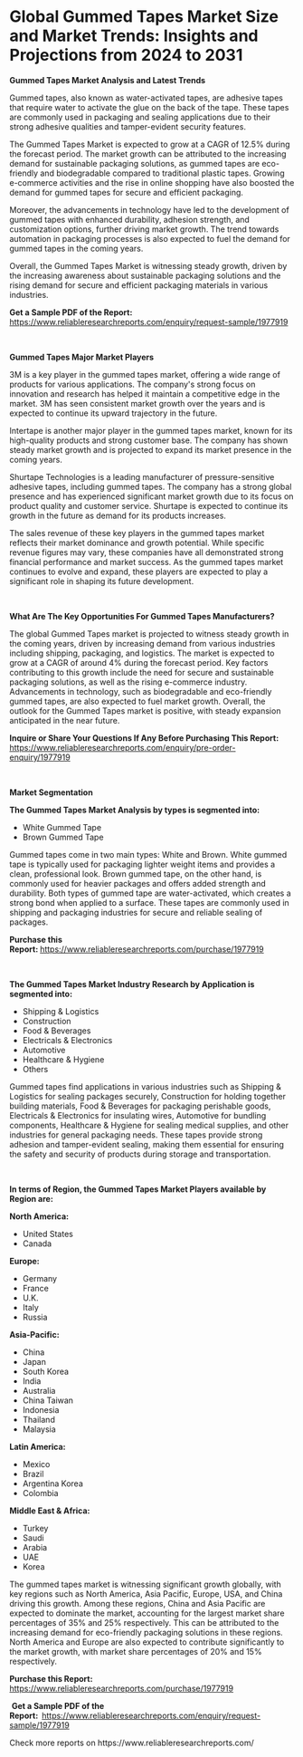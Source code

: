 <p><h1>Global Gummed Tapes Market Size and Market Trends: Insights and Projections from 2024 to 2031</h1></p><p><strong>Gummed Tapes Market Analysis and Latest Trends</strong></p>
<p><p>Gummed tapes, also known as water-activated tapes, are adhesive tapes that require water to activate the glue on the back of the tape. These tapes are commonly used in packaging and sealing applications due to their strong adhesive qualities and tamper-evident security features.</p><p>The Gummed Tapes Market is expected to grow at a CAGR of 12.5% during the forecast period. The market growth can be attributed to the increasing demand for sustainable packaging solutions, as gummed tapes are eco-friendly and biodegradable compared to traditional plastic tapes. Growing e-commerce activities and the rise in online shopping have also boosted the demand for gummed tapes for secure and efficient packaging.</p><p>Moreover, the advancements in technology have led to the development of gummed tapes with enhanced durability, adhesion strength, and customization options, further driving market growth. The trend towards automation in packaging processes is also expected to fuel the demand for gummed tapes in the coming years.</p><p>Overall, the Gummed Tapes Market is witnessing steady growth, driven by the increasing awareness about sustainable packaging solutions and the rising demand for secure and efficient packaging materials in various industries.</p></p>
<p><strong>Get a Sample PDF of the Report:&nbsp;</strong> <a href="https://www.reliableresearchreports.com/enquiry/request-sample/1977919">https://www.reliableresearchreports.com/enquiry/request-sample/1977919</a></p>
<p>&nbsp;</p>
<p><strong>Gummed Tapes Major Market Players</strong></p>
<p><p>3M is a key player in the gummed tapes market, offering a wide range of products for various applications. The company's strong focus on innovation and research has helped it maintain a competitive edge in the market. 3M has seen consistent market growth over the years and is expected to continue its upward trajectory in the future.</p><p>Intertape is another major player in the gummed tapes market, known for its high-quality products and strong customer base. The company has shown steady market growth and is projected to expand its market presence in the coming years.</p><p>Shurtape Technologies is a leading manufacturer of pressure-sensitive adhesive tapes, including gummed tapes. The company has a strong global presence and has experienced significant market growth due to its focus on product quality and customer service. Shurtape is expected to continue its growth in the future as demand for its products increases.</p><p>The sales revenue of these key players in the gummed tapes market reflects their market dominance and growth potential. While specific revenue figures may vary, these companies have all demonstrated strong financial performance and market success. As the gummed tapes market continues to evolve and expand, these players are expected to play a significant role in shaping its future development.</p></p>
<p>&nbsp;</p>
<p><strong>What Are The Key Opportunities For Gummed Tapes Manufacturers?</strong></p>
<p><p>The global Gummed Tapes market is projected to witness steady growth in the coming years, driven by increasing demand from various industries including shipping, packaging, and logistics. The market is expected to grow at a CAGR of around 4% during the forecast period. Key factors contributing to this growth include the need for secure and sustainable packaging solutions, as well as the rising e-commerce industry. Advancements in technology, such as biodegradable and eco-friendly gummed tapes, are also expected to fuel market growth. Overall, the outlook for the Gummed Tapes market is positive, with steady expansion anticipated in the near future.</p></p>
<p><strong>Inquire or Share Your Questions If Any Before Purchasing This Report:</strong> <a href="https://www.reliableresearchreports.com/enquiry/pre-order-enquiry/1977919">https://www.reliableresearchreports.com/enquiry/pre-order-enquiry/1977919</a></p>
<p>&nbsp;</p>
<p><strong>Market Segmentation</strong></p>
<p><strong>The Gummed Tapes Market Analysis by types is segmented into:</strong></p>
<p><ul><li>White Gummed Tape</li><li>Brown Gummed Tape</li></ul></p>
<p><p>Gummed tapes come in two main types: White and Brown. White gummed tape is typically used for packaging lighter weight items and provides a clean, professional look. Brown gummed tape, on the other hand, is commonly used for heavier packages and offers added strength and durability. Both types of gummed tape are water-activated, which creates a strong bond when applied to a surface. These tapes are commonly used in shipping and packaging industries for secure and reliable sealing of packages.</p></p>
<p><strong>Purchase this Report:&nbsp;</strong><a href="https://www.reliableresearchreports.com/purchase/1977919">https://www.reliableresearchreports.com/purchase/1977919</a></p>
<p>&nbsp;</p>
<p><strong>The Gummed Tapes Market Industry Research by Application is segmented into:</strong></p>
<p><ul><li>Shipping & Logistics</li><li>Construction</li><li>Food & Beverages</li><li>Electricals & Electronics</li><li>Automotive</li><li>Healthcare & Hygiene</li><li>Others</li></ul></p>
<p><p>Gummed tapes find applications in various industries such as Shipping & Logistics for sealing packages securely, Construction for holding together building materials, Food & Beverages for packaging perishable goods, Electricals & Electronics for insulating wires, Automotive for bundling components, Healthcare & Hygiene for sealing medical supplies, and other industries for general packaging needs. These tapes provide strong adhesion and tamper-evident sealing, making them essential for ensuring the safety and security of products during storage and transportation.</p></p>
<p>&nbsp;</p>
<p><strong>In terms of Region, the Gummed Tapes Market Players available by Region are:</strong></p>
<p>
    <p> <strong> North America: </strong>
        <ul>
            <li>United States</li>
            <li>Canada</li>
        </ul>
        </p> 
    <p> <strong> Europe: </strong>
        <ul>
            <li>Germany</li>
            <li>France</li>
            <li>U.K.</li>
            <li>Italy</li>
            <li>Russia</li>
        </ul>
        </p> 
    <p> <strong> Asia-Pacific: </strong>
        <ul>
            <li>China</li>
            <li>Japan</li>
            <li>South Korea</li>
            <li>India</li>
            <li>Australia</li>
            <li>China Taiwan</li>
            <li>Indonesia</li>
            <li>Thailand</li>
            <li>Malaysia</li>
        </ul>
        </p> 
    <p> <strong> Latin America: </strong>
        <ul>
            <li>Mexico</li>
            <li>Brazil</li>
            <li>Argentina Korea</li>
            <li>Colombia</li>
        </ul>
        </p> 
    <p> <strong> Middle East & Africa: </strong>
        <ul>
            <li>Turkey</li>
            <li>Saudi</li>
            <li>Arabia</li>
            <li>UAE</li>
            <li>Korea</li>
        </ul>
    </p>
    </p>
<p><p>The gummed tapes market is witnessing significant growth globally, with key regions such as North America, Asia Pacific, Europe, USA, and China driving this growth. Among these regions, China and Asia Pacific are expected to dominate the market, accounting for the largest market share percentages of 35% and 25% respectively. This can be attributed to the increasing demand for eco-friendly packaging solutions in these regions. North America and Europe are also expected to contribute significantly to the market growth, with market share percentages of 20% and 15% respectively.</p></p>
<p><strong>Purchase this Report: </strong><a href="https://www.reliableresearchreports.com/purchase/1977919">https://www.reliableresearchreports.com/purchase/1977919</a></p>
<p>&nbsp;<strong>Get a Sample PDF of the Report:&nbsp;&nbsp;</strong><a href="https://www.reliableresearchreports.com/enquiry/request-sample/1977919">https://www.reliableresearchreports.com/enquiry/request-sample/1977919</a></p>
<p><strong></strong></p>
<p>Check more reports on https://www.reliableresearchreports.com/</p>